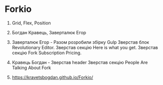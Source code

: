 # Forkio


1. Grid, Flex, Position



2. Богдан Кравець,
   Заверталюк Егор


3. Заверталюк Егор -
Разом розробили збірку Gulp 
Зверстав блок Revolutionary Editor. 
Зверстав секцію Here is what you get.
Зверстав секцію Fork Subscription Pricing.

4. Кравець Богдан - 
Зверстав header
Зверстав секцію People Are Talking About Fork

5. https://kravetsbogdan.github.io/Forkio/